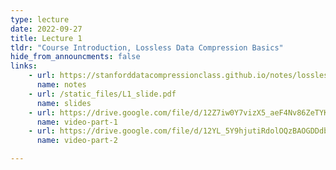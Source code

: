 ```yaml
---
type: lecture
date: 2022-09-27
title: Lecture 1 
tldr: "Course Introduction, Lossless Data Compression Basics"
hide_from_announcments: false
links: 
    - url: https://stanforddatacompressionclass.github.io/notes/lossless_iid/intro.html
      name: notes
    - url: /static_files/L1_slide.pdf
      name: slides
    - url: https://drive.google.com/file/d/12Z7iw0Y7vizX5_aeF4Nv86ZeTYKZwXYp/view?usp=sharing
      name: video-part-1
    - url: https://drive.google.com/file/d/12YL_5Y9hjutiRdolOQzBAOGDDdbEuAdG/view?usp=sharing
      name: video-part-2

---
```

